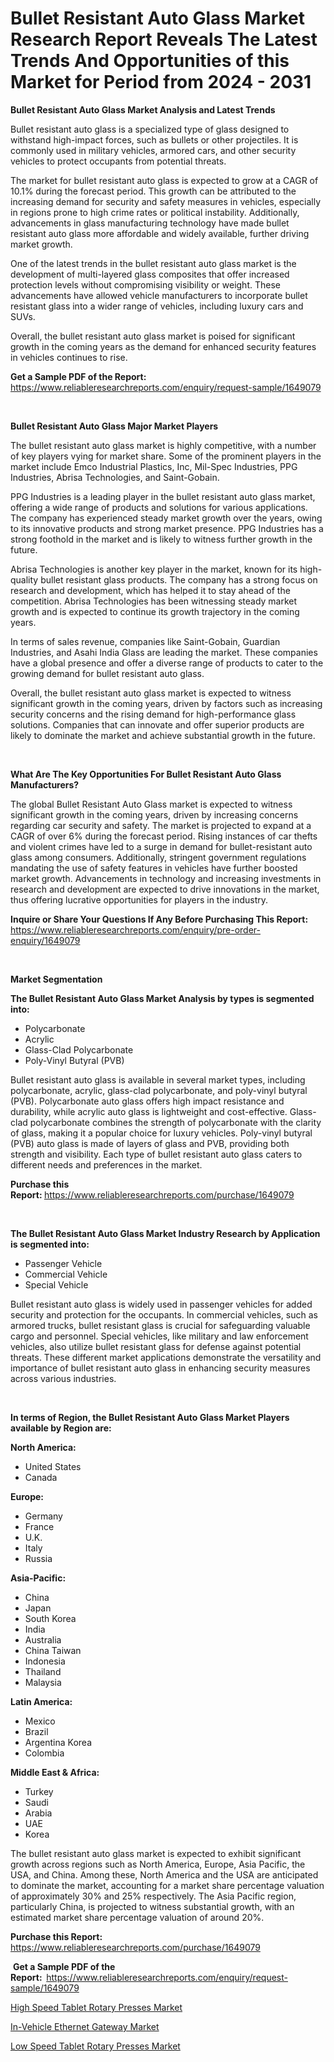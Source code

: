 <p><h1>Bullet Resistant Auto Glass Market Research Report Reveals The Latest Trends And Opportunities of this Market for Period from 2024 - 2031</h1></p><p><strong>Bullet Resistant Auto Glass Market Analysis and Latest Trends</strong></p>
<p><p>Bullet resistant auto glass is a specialized type of glass designed to withstand high-impact forces, such as bullets or other projectiles. It is commonly used in military vehicles, armored cars, and other security vehicles to protect occupants from potential threats.</p><p>The market for bullet resistant auto glass is expected to grow at a CAGR of 10.1% during the forecast period. This growth can be attributed to the increasing demand for security and safety measures in vehicles, especially in regions prone to high crime rates or political instability. Additionally, advancements in glass manufacturing technology have made bullet resistant auto glass more affordable and widely available, further driving market growth.</p><p>One of the latest trends in the bullet resistant auto glass market is the development of multi-layered glass composites that offer increased protection levels without compromising visibility or weight. These advancements have allowed vehicle manufacturers to incorporate bullet resistant glass into a wider range of vehicles, including luxury cars and SUVs.</p><p>Overall, the bullet resistant auto glass market is poised for significant growth in the coming years as the demand for enhanced security features in vehicles continues to rise.</p></p>
<p><strong>Get a Sample PDF of the Report:&nbsp;</strong> <a href="https://www.reliableresearchreports.com/enquiry/request-sample/1649079">https://www.reliableresearchreports.com/enquiry/request-sample/1649079</a></p>
<p>&nbsp;</p>
<p><strong>Bullet Resistant Auto Glass Major Market Players</strong></p>
<p><p>The bullet resistant auto glass market is highly competitive, with a number of key players vying for market share. Some of the prominent players in the market include Emco Industrial Plastics, Inc, Mil-Spec Industries, PPG Industries, Abrisa Technologies, and Saint-Gobain.</p><p>PPG Industries is a leading player in the bullet resistant auto glass market, offering a wide range of products and solutions for various applications. The company has experienced steady market growth over the years, owing to its innovative products and strong market presence. PPG Industries has a strong foothold in the market and is likely to witness further growth in the future.</p><p>Abrisa Technologies is another key player in the market, known for its high-quality bullet resistant glass products. The company has a strong focus on research and development, which has helped it to stay ahead of the competition. Abrisa Technologies has been witnessing steady market growth and is expected to continue its growth trajectory in the coming years.</p><p>In terms of sales revenue, companies like Saint-Gobain, Guardian Industries, and Asahi India Glass are leading the market. These companies have a global presence and offer a diverse range of products to cater to the growing demand for bullet resistant auto glass.</p><p>Overall, the bullet resistant auto glass market is expected to witness significant growth in the coming years, driven by factors such as increasing security concerns and the rising demand for high-performance glass solutions. Companies that can innovate and offer superior products are likely to dominate the market and achieve substantial growth in the future.</p></p>
<p>&nbsp;</p>
<p><strong>What Are The Key Opportunities For Bullet Resistant Auto Glass Manufacturers?</strong></p>
<p><p>The global Bullet Resistant Auto Glass market is expected to witness significant growth in the coming years, driven by increasing concerns regarding car security and safety. The market is projected to expand at a CAGR of over 6% during the forecast period. Rising instances of car thefts and violent crimes have led to a surge in demand for bullet-resistant auto glass among consumers. Additionally, stringent government regulations mandating the use of safety features in vehicles have further boosted market growth. Advancements in technology and increasing investments in research and development are expected to drive innovations in the market, thus offering lucrative opportunities for players in the industry.</p></p>
<p><strong>Inquire or Share Your Questions If Any Before Purchasing This Report:</strong> <a href="https://www.reliableresearchreports.com/enquiry/pre-order-enquiry/1649079">https://www.reliableresearchreports.com/enquiry/pre-order-enquiry/1649079</a></p>
<p>&nbsp;</p>
<p><strong>Market Segmentation</strong></p>
<p><strong>The Bullet Resistant Auto Glass Market Analysis by types is segmented into:</strong></p>
<p><ul><li>Polycarbonate</li><li>Acrylic</li><li>Glass-Clad Polycarbonate</li><li>Poly-Vinyl Butyral (PVB)</li></ul></p>
<p><p>Bullet resistant auto glass is available in several market types, including polycarbonate, acrylic, glass-clad polycarbonate, and poly-vinyl butyral (PVB). Polycarbonate auto glass offers high impact resistance and durability, while acrylic auto glass is lightweight and cost-effective. Glass-clad polycarbonate combines the strength of polycarbonate with the clarity of glass, making it a popular choice for luxury vehicles. Poly-vinyl butyral (PVB) auto glass is made of layers of glass and PVB, providing both strength and visibility. Each type of bullet resistant auto glass caters to different needs and preferences in the market.</p></p>
<p><strong>Purchase this Report:&nbsp;</strong><a href="https://www.reliableresearchreports.com/purchase/1649079">https://www.reliableresearchreports.com/purchase/1649079</a></p>
<p>&nbsp;</p>
<p><strong>The Bullet Resistant Auto Glass Market Industry Research by Application is segmented into:</strong></p>
<p><ul><li>Passenger Vehicle</li><li>Commercial Vehicle</li><li>Special Vehicle</li></ul></p>
<p><p>Bullet resistant auto glass is widely used in passenger vehicles for added security and protection for the occupants. In commercial vehicles, such as armored trucks, bullet resistant glass is crucial for safeguarding valuable cargo and personnel. Special vehicles, like military and law enforcement vehicles, also utilize bullet resistant glass for defense against potential threats. These different market applications demonstrate the versatility and importance of bullet resistant auto glass in enhancing security measures across various industries.</p></p>
<p>&nbsp;</p>
<p><strong>In terms of Region, the Bullet Resistant Auto Glass Market Players available by Region are:</strong></p>
<p>
    <p> <strong> North America: </strong>
        <ul>
            <li>United States</li>
            <li>Canada</li>
        </ul>
        </p> 
    <p> <strong> Europe: </strong>
        <ul>
            <li>Germany</li>
            <li>France</li>
            <li>U.K.</li>
            <li>Italy</li>
            <li>Russia</li>
        </ul>
        </p> 
    <p> <strong> Asia-Pacific: </strong>
        <ul>
            <li>China</li>
            <li>Japan</li>
            <li>South Korea</li>
            <li>India</li>
            <li>Australia</li>
            <li>China Taiwan</li>
            <li>Indonesia</li>
            <li>Thailand</li>
            <li>Malaysia</li>
        </ul>
        </p> 
    <p> <strong> Latin America: </strong>
        <ul>
            <li>Mexico</li>
            <li>Brazil</li>
            <li>Argentina Korea</li>
            <li>Colombia</li>
        </ul>
        </p> 
    <p> <strong> Middle East & Africa: </strong>
        <ul>
            <li>Turkey</li>
            <li>Saudi</li>
            <li>Arabia</li>
            <li>UAE</li>
            <li>Korea</li>
        </ul>
    </p>
    </p>
<p><p>The bullet resistant auto glass market is expected to exhibit significant growth across regions such as North America, Europe, Asia Pacific, the USA, and China. Among these, North America and the USA are anticipated to dominate the market, accounting for a market share percentage valuation of approximately 30% and 25% respectively. The Asia Pacific region, particularly China, is projected to witness substantial growth, with an estimated market share percentage valuation of around 20%.</p></p>
<p><strong>Purchase this Report: </strong><a href="https://www.reliableresearchreports.com/purchase/1649079">https://www.reliableresearchreports.com/purchase/1649079</a></p>
<p>&nbsp;<strong>Get a Sample PDF of the Report:&nbsp;&nbsp;</strong><a href="https://www.reliableresearchreports.com/enquiry/request-sample/1649079">https://www.reliableresearchreports.com/enquiry/request-sample/1649079</a></p>
<p><strong></strong></p>
<p><p><a href="https://view.publitas.com/reportprime-1/high-speed-tablet-rotary-presses-market-challenges-opportunities-and-growth-drivers-and-major-market-players-forecasted-for-period-from-2023-2030/">High Speed Tablet Rotary Presses Market</a></p><p><a href="https://view.publitas.com/reportprime-1/in-vehicle-ethernet-gateway-market-offers-provide-insightful-data-for-the-time-period-from-2023-to-2030-and-also-provide-analysis-based-on-application-type-and-region/">In-Vehicle Ethernet Gateway Market</a></p><p><a href="https://view.publitas.com/reportprime-1/low-speed-tablet-rotary-presses-market-research-report-the-key-to-successful-business-strategy-forecasted-for-period-from-2023-2030/">Low Speed Tablet Rotary Presses Market</a></p></p>